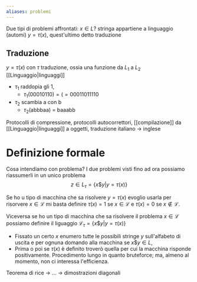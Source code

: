 ```yaml
---
aliases: problemi
---
```


Due tipi di problemi affrontati:
$x \in L$? stringa appartiene a linguaggio (automi)
$y = \tau(x)$, quest'ultimo detto traduzione

## Traduzione
$y = \tau(x)$
con $\tau$ traduzione, ossia una funzione da $L_{1}$ a $L_{2}$ [[Linguaggio|linguaggi]]
- $\tau_{1}$ raddopia gli 1,
	- $\tau_{1}(00010110) = (=00011011110$
- $\tau_{2}$ scambia a con b
	- $\tau_{2}$(abbbaa) = baaabb

Protocolli di compressione, protocolli autocorrettori, [[compilazione]] da [[Linguaggio|linguaggi]] a oggetti, traduzione italiano -> inglese

# Definizione formale
Cosa intendiamo con problema?
I due problemi visti fino ad ora possiamo riassumerli in un unico problema
$$z \in L_{\tau}=\left\{ x \$ y | y = \tau(x) \right\} $$

Se ho u tipo di macchina che sa risolvere $y = \tau(x)$ evoglio usarla per risorvere $x \in \mathcal{L}$ mi basta definire $\tau(x)=1$ se $x \in \mathcal{L}$ e $\tau(x) = 0$ se $x \notin \mathcal{L}$.

Viceversa se ho un tipo di macchina che sa risolvere il problema $x \in \mathcal{L}$ possiamo definire il liguaggio $\mathcal{L}_{\tau}=\left\{ x\$y | y = \tau(x) \right\}$
- Fissato un certo $x$ enumero tutte le possibili stringe $y$ sull'alfabeto di uscita e per ognuna domando alla macchina se $x\$y \in L$,
- Prima o poi se $\tau(x)$ è definito troverò quella per cui la macchina risponde positivamente. Procedimento lungo in quanto bruteforce; ma, almeno al momento, non ci interessa l'efficienza.


Teorema di rice -> ... -> dimostrazioni diagonali